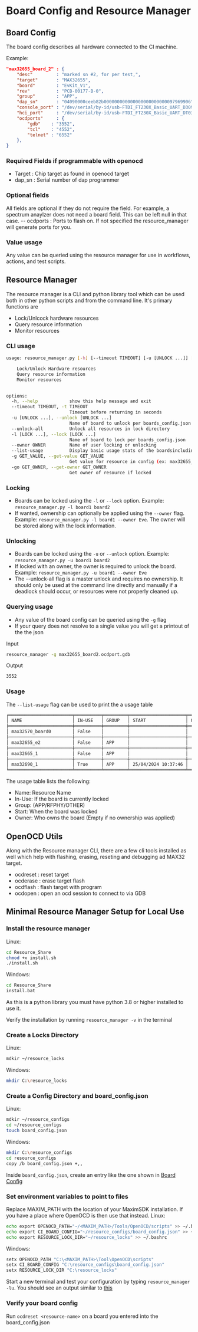 # Board Config and Resource Manager

## Board Config

The board config describes all hardware connected to the CI machine.

Example:

```json
"max32655_board_2" : {
    "desc"         : "marked sn #2, for per test,",
    "target"       : "MAX32655",
    "board"        : "EvKit_V1",
    "rev"          : "PCB-00177-B-0",
    "group"        : "APP",
    "dap_sn"       : "04090000ceeb82b000000000000000000000000097969906",
    "console_port" : "/dev/serial/by-id/usb-FTDI_FT230X_Basic_UART_D309ZDEP-if00-port0",
    "hci_port"     : "/dev/serial/by-id/usb-FTDI_FT230X_Basic_UART_DT03OH8D-if00-port0",
    "ocdports"     : {
        "gdb"    : "3552",
        "tcl"    : "4552",
        "telnet" : "6552"
    },
}
```

### Required Fields if programmable with openocd

- Target : Chip target as found in openocd target
- dap_sn : Serial number of dap programmer

### Optional fields

All fields are optional if they do not require the field. For example, a spectrum anaylzer does not need a board field. This can be left null in that case.
-- ocdports : Ports to flash on. If not specified the resource_manager will generate ports for you.

### Value usage

Any value can be queried using the resource manager for use in workflows, actions, and test scripts.

## Resource Manager

The resource manager is a CLI and python library tool which can be used both in other python scripts and from the command line. It's primary functions are

- Lock/Unlcock hardware resources
- Query resource information
- Monitor resources

### CLI usage

```bash
usage: resource_manager.py [-h] [--timeout TIMEOUT] [-u [UNLOCK ...]] [--unlock-all] [-l [LOCK ...]] [--owner OWNER] [--list-usage] [-g GET_VALUE] [-go GET_OWNER]

    Lock/Unlock Hardware resources
    Query resource information
    Monitor resources
    

options:
  -h, --help            show this help message and exit
  --timeout TIMEOUT, -t TIMEOUT
                        Timeout before returning in seconds
  -u [UNLOCK ...], --unlock [UNLOCK ...]
                        Name of board to unlock per boards_config.json
  --unlock-all          Unlock all resources in lock directory
  -l [LOCK ...], --lock [LOCK ...]
                        Name of board to lock per boards_config.json
  --owner OWNER         Name of user locking or unlocking
  --list-usage          Display basic usage stats of the boardsincluding if they are locked and when they were locked
  -g GET_VALUE, --get-value GET_VALUE
                        Get value for resource in config (ex: max32655_board1.dap_sn)
  -go GET_OWNER, --get-owner GET_OWNER
                        Get owner of resource if locked
```

### Locking

- Boards can be locked using the ``-l`` or ``--lock`` option. Example: ``resource_manager.py -l board1 board2``
- If wanted, ownership can optionally be applied using the ``--owner`` flag. Example: ``resource_manager.py -l board1 --owner Eve``. The owner will be stored along with the lock information.  

### Unlocking

- Boards can be locked using the ``-u`` or ``--unlock`` option. Example: ``resource_manager.py -u board1 board2``
- If locked with an owner, the owner is required to unlock the board. Example: ``resource_manager.py -u board1 --owner Eve``
- The --unlock-all flag is a master unlock and requires no ownership. It should only be used at the command line directly and manually if a deadlock should occur, or resources were not properly cleaned up.

### Querying usage

- Any value of the board config can be queried using the ``-g`` flag
- If your query does not resolve to a single value you will get a printout of the the json

Input

```bash
resource_manager -g max32655_board2.ocdport.gdb
```

Output

```bash
3552
```

### Usage

The ``--list-usage`` flag can be used to print the a usage table

```bash
╒════════════════════════╤══════════╤═════════╤═════════════════════╤═════════╕
│ NAME                   │ IN-USE   │ GROUP   │ START               │ OWNER   │
╞════════════════════════╪══════════╪═════════╪═════════════════════╪═════════╡
│ max32570_board0        │ False    │         │                     │         │
├────────────────────────┼──────────┼─────────┼─────────────────────┼─────────┤
│ max32655_e2            │ False    │ APP     │                     │         │
├────────────────────────┼──────────┼─────────┼─────────────────────┼─────────┤
│ max32665_1             │ False    │ APP     │                     │         │
├────────────────────────┼──────────┼─────────┼─────────────────────┼─────────┤
│ max32690_1             │ True     │ APP     │ 25/04/2024 10:37:46 │   Eve   │
╘════════════════════════╧══════════╧═════════╧═════════════════════╧═════════╛
```

The usage table lists the following:

- Name: Resource Name
- In-Use: If the board is currently locked
- Group: (APP/RFPHY/OTHER)
- Start: When the board was locked
- Owner: Who owns the board (Empty if no ownership was applied)

## OpenOCD Utils

Along with the Resource manager CLI, there are a few cli tools installed as well which help with flashing, erasing, reseting and debugging ad MAX32 target.

- ocdreset : reset target
- ocderase : erase target flash
- ocdflash : flash target with program
- ocdopen : open an ocd session to connect to via GDB

## Minimal Resource Manager Setup for Local Use

### Install the resource manager

Linux:

```bash
cd Resource_Share
chmod +x install.sh
./install.sh
```

Windows:

```cmd
cd Resource_Share
install.bat
```

As this is a python library you must have python 3.8 or higher installed to use it.

Verify the installation by running ``resource_manager -v`` in the terminal

### Create a Locks Directory

Linux:

```bash
mdkir ~/resource_locks

```

Windows:

```bash
mkdir C:\resource_locks
```

### Create a Config Directory and board_config.json

Linux:

```bash
mdkir ~/resource_configs
cd ~/resource_configs
touch board_config.json
```

Windows:

```bash
mkdir C:\resource_configs
cd resource_configs
copy /b board_config.json +,,
```

Inside ``board_config.json``, create an entry like the one shown in  [Board Config](#board-config)

### Set environment variables to point to files

Replace MAXIM_PATH with the location of your MaximSDK installation.
If you have a place where OpenOCD is then use that instead.
Linux:

```bash
echo export OPENOCD_PATH="~/<MAXIM_PATH>/Tools/OpenOCD/scripts" >> ~/.bashrc
echo export CI_BOARD_CONFIG="~/resource_configs/board_config.json" >> ~/.bashrc
echo export RESOURCE_LOCK_DIR="~/resource_locks" >> ~/.bashrc
```

Windows:

```powershell
setx OPENOCD_PATH "C:\<MAXIM_PATH>\Tool\OpenOCD\scripts"
setx CI_BOARD_CONFIG "C:\resource_configs\board_config.json"
setx RESOURCE_LOCK_DIR "C:\resource_locks"
```

Start a new terminal and test your configuration by typing ``resource_manager -lu``. You should see an output similar to [this](#usage)

### Verify your board config

Run ``ocdreset <resource-name>`` on a board you entered into the board_config.json
